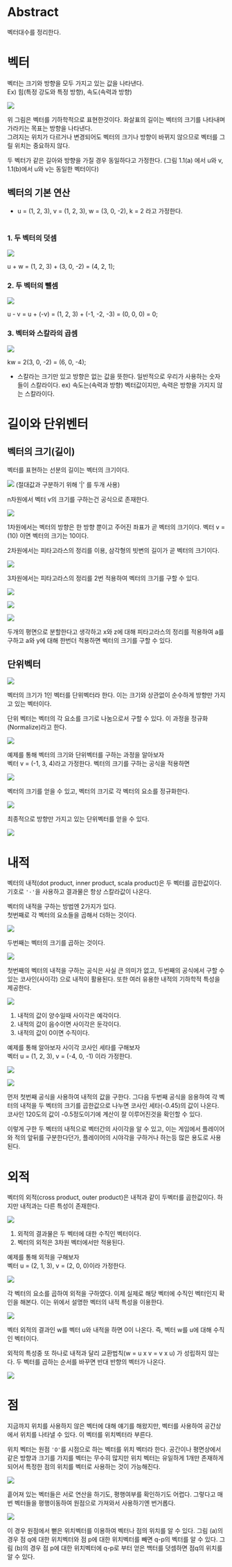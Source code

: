 # Abstract

벡터대수를 정리한다.

# 벡터

벡터는 크기와 방향을 모두 가지고 있는 값을 나타낸다.<br>
Ex) 힘(특정 강도와 특정 방향), 속도(속력과 방향)

![](./Images/vector1.png)

위 그림은 벡터를 기하학적으로 표현한것이다. 화살표의 길이는 벡터의 크기를 나타내며 가라키는 목표는 방향을 나타낸다.<br>
그려지는 위치가 다르거나 변경되어도 벡터의 크기나 방향이 바뀌지 않으므로 벡터를 그릴 위치는 중요하지 않다.<br>

두 벡터가 같은 길아와 방향을 가질 경우 동일하다고 가정한다. (그림 1.1(a) 에서 u와 v, 1.1(b)에서 u와 v는 동일한 벡터이다)


## 벡터의 기본 연산

+ u = (1, 2, 3), v = (1, 2, 3), w = (3, 0, -2), k = 2 라고 가정한다.<br><br>

### 1. 두 벡터의 덧셈 <br>

![](./Images/vector_add.png) <br>

u + w = (1, 2, 3) + (3, 0, -2) = (4, 2, 1);

### 2. 두 벡터의 뺄셈 <br>

![](./Images/vector_sub.png) <br>

u - v = u + (-v) = (1, 2, 3) + (-1, -2, -3) = (0, 0, 0) = 0;

### 3. 벡터와 스칼라의 곱셈 <br>

![](./Images/scalar_mul.png) <br>

kw = 2(3, 0, -2) = (6, 0, -4);

+ 스칼라는 크기만 있고 방향은 없는 값을 뜻한다. 일반적으로 우리가 사용하는 숫자들이 스칼라이다. ex) 속도는(속력과 방향) 벡터값이지만, 속력은 방향을 가지지 않는 스칼라이다.

# 길이와 단위벤터

## 벡터의 크기(길이)

벡터를 표현하는 선분의 길이는 벡터의 크기이다. <br>

![](./Images/vector_mag.png) (절대값과 구분하기 위해 '|' 를 두개 사용)<br>

n차원에서 벡터 v의 크기를 구하는건 공식으로 존재한다. <br>

![](./Images/vector_mag_formula.png) <br>

1차원에서는 벡터의 방향은 한 방향 뿐이고 주어진 좌표가 곧 벡터의 크기이다.
벡터 v = (10) 이면 벡터의 크기는 10이다.

2차원에서는 피타고라스의 정리를 이용, 삼각형의 빗변의 길이가 곧 벡터의 크기이다.<br>

![](./Images/vec2_mag.png)

3차원에서는 피타고라스의 정리를 2번 적용하여 벡터의 크기를 구할 수 있다.

![](./Images/vec3_mag.png) <br>

![](./Images/vec3_mag_2.png) <br>

![](./Images/vec3_mag_1.png) <br>

두개의 평면으로 분할한다고 생각하고 x와 z에 대해 피타고라스의 정리를 적용하여 a를 구하고 a와 y에 대해 한번더 적용하면 벡터의 크기를 구할 수 있다.

## 단위벡터

![](./Images/unit_vec.png) <br>

벡터의 크기가 1인 벡터를 단위벡터라 한다. 이는 크기와 상관없이 순수하게 방향만 가지고 있는 벡터이다.

단위 벡터는 벡터의 각 요소를 크기로 나눔으로서 구할 수 있다. 이 과정을 정규화(Normalize)라고 한다.

![](./Images/unit_vec_formula.png) <br>

예제를 통해 벡터의 크기와 단위벡터를 구하는 과정을 알아보자 <br>
벡터 v = (-1, 3, 4)라고 가정한다. 벡터의 크기를 구하는 공식을 적용하면

![](./Images/ex_vec_mag.png) <br>

벡터의 크기를 얻을 수 있고, 벡터의 크기로 각 벡터의 요소를 정규화한다.

![](./Images/ex_unit_vec.png) <br>

최종적으로 방향만 가지고 있는 단위벡터를 얻을 수 있다.

![](./Images/ex_unit_vec_fin.png)

# 내적

벡터의 내적(dot product, inner product, scala product)은 두 벡터를 곱한값이다. 기호로 `'·'`을 사용하고 결과물은 항상 스칼라값이 나온다.

벡터의 내적을 구하는 방법엔 2가지가 있다.<br>
첫번째로 각 벡터의 요소들을 곱해서 더하는 것이다.<br>

![](./Images/vec_dot_product.png)

두번째는 벡터의 크기를 곱하는 것이다.<br>

![](./Images/vec_dot_product2.png)

첫번째의 벡터의 내적을 구하는 공식은 사실 큰 의미가 없고, 두번째의 공식에서 구할 수 있는 코사인(사이각) 으로 내적이 활용된다. 또한 여러 유용한 내적의 기하학적 특성을 제공한다.

![](./Images/dot_prod.png)

1. 내적의 값이 양수일때 사이각은 예각이다.
2. 내적의 값이 음수이면 사이각은 둔각이다.
3. 내적의 값이 0이면 수직이다.

예제를 통해 알아보자 사이각 코사인 세타를 구해보자<br>
벡터 u = (1, 2, 3), v = (-4, 0, -1) 이라 가정한다.

![](./Images/dot_prod2.png)

![](./Images/dot_prod3.png)

먼저 첫번째 공식을 사용하여 내적의 값을 구한다. 그다음 두번째 공식을 응용하여 각 벡터의 내적을 두 벡터의 크기를 곱한값으로 나누면 코사인 세타(-0.45)의 값이 나온다.
코사인 120도의 값이 -0.5정도이기에 계산이 잘 이루어진것을 확인할 수 있다.

이렇게 구한 두 벡터의 내적으로 벡터간의 사이각을 알 수 있고, 이는 게임에서 플레이어와 적의 앞뒤를 구분한다던가, 플레이어의 시야각을 구하거나 하는등 많은 용도로 사용 된다.

# 외적

벡터의 외적(cross product, outer product)은 내적과 같이 두벡터를 곱한값이다. 하지만 내적과는 다른 특성이 존재한다.

![](./Images/cross_prod.png)

1. 외적의 결과물은 두 벡터에 대한 수직인 벡터이다.
2. 벡터의 외적은 3차원 벡터에서만 적용된다.

예제를 통해 외적을 구해보자<br>
벡터 u = (2, 1, 3), v = (2, 0, 0)이라 가정한다.

![](./Images/cross_prod2.png)<br>

각 벡터의 요소를 곱하여 외적을 구하였다. 이제 실제로 해당 벡터에 수직인 벡터인지 확인을 해본다. 이는 위에서 설명한 벡터의 내적 특성을 이용한다.

![](./Images/cross_prod4.png) <br>

벡터 외적의 결과인 w를 벡터 u와 내적을 하면 0이 나온다. 즉, 벡터 w를 u에 대해 수직인 벡터이다. <br>

외적의 특성중 또 하나로 내적과 달리 교환법칙(w = u x v = v x u) 가 성립하지 않는다. 두 벡터를 곱하는 순서를 바꾸면 반대 반향의 벡터가 나온다. <br>

![](./Images/cross_prod3.png)

# 점

지금까지 위치를 사용하지 않은 벡터에 대해 얘기를 해왔지만, 벡터를 사용하여 공간상에서 위치를 나타낼 수 있다. 이 벡터를 위치벡터라 부른다.

위치 벡터는 원점 `'O'`를 시점으로 하는 벡터를 위치 벡터라 한다. 공간이나 평면상에서 같은 방향과 크기를 가지를 벡터는 무수히 많지만 위치 벡터는 유일하게 1개만 존재하게 되어서 특정한 점의 위치를 벡터로 사용하는 것이 가능해진다.

![](./Images/vec_pos.png)

흩어져 있는 벡터들은 서로 연산을 하기도, 평행여부를 확인하기도 어렵다. 그렇다고 매번 벡터들을 평행이동하여 원점으로 가져와서 사용하기엔 번거롭다.

![](./Images/vec_pos2.png)

이 경우 원점에서 뻗은 위치벡터를 이용하여 벡터나 점의 위치를 알 수 있다.
그림 (a)의 경우 점 q에 대한 위치벡터와 점 p에 대한 위치벡터를 빼면 q-p의 벡터를 알 수 있다. 그림 (b)의 경우 점 p에 대한 위치벡터에 q-p로 부터 얻은 백터를 덧셈하면 점q의 위치를 알 수 있다.
